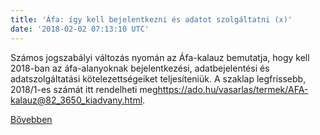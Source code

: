 ```yaml
---
title: 'Áfa: így kell bejelentkezni és adatot szolgáltatni (x)'
date: '2018-02-02 07:13:10 UTC'
---
```


Számos jogszabályi változás nyomán az Áfa-kalauz bemutatja, hogy kell 2018-ban az áfa-alanyoknak bejelentkezési, adatbejelentési és adatszolgáltatási kötelezettségeiket teljesíteniük. A szaklap legfrissebb, 2018/1-es számát itt rendelheti meg<https://ado.hu/vasarlas/termek/AFA-kalauz@82_3650_kiadvany.html>.


[Bővebben](http://ift.tt/2FCRujC)
